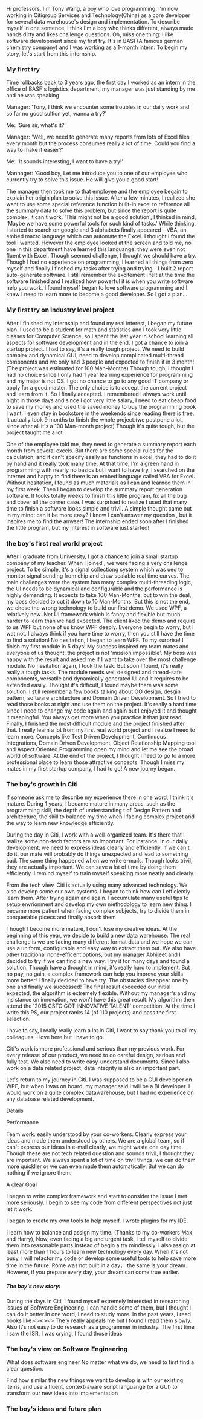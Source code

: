 Hi professors. I'm Tony Wang, a boy who love programming. I'm now working in Citigroup Services and Technology(China) as a core developer for several data warehouse's design and implementation. To describe myself in one sentence, I think I'm a boy who thinks different, always made hands dirty and likes challenge questions. Oh, miss one thing: I like software development since my first try. It's in BASF(A famous german chemistry company) and I was working as a 1-month intern. To begin my story, let's start from this internship.

### My first try
Time rollbacks back to 3 years ago, the first day I worked as an intern in the office of BASF's logistics department,  my manager was just standing by me and he was speaking 

  Manager: 'Tony, I think we encounter some troubles in our daily work and so far no good sultion yet, wanna a try?'
  
  Me: 'Sure sir, what's it?' 
  
  Manager: 'Well, we need to generate many reports from lots of Excel files every month but the process consumes really a lot of time. Could you find a way to make it easier?'
  
  Me: 'It sounds interesting, I want to have a try!'
  
  Mannager: 'Good boy, Let me introduce you to one of our employee who currently try to solve this issue. He will give you a good start!'
  
The manager then took me to that employee and the employee begain to explain her origin plan to solve this issue. After a few minutes, I realized she want to use some special reference function built-in excel to reference all the summary data  to solve this problem, but since the report is quite complex, it can't work. 'This might not be a good solution', I thinked in mind, 'Maybe we have some powerful tools for such kind of tasks.' While thinking, I started to search on google and 3 alphabets finally appeared - VBA, an embed macro language which can automate the Excel. I thought I found the tool I wanted. However the employee looked at the screen and told me, no one in this department have learned this languange, they were even not fluent with Excel. Though seemed challenge, I thought we should have a try. Though I had no experience on programming, I learned all things from zero myself and finally I finshed my tasks after trying and trying - I built  2 report auto-generate software. I still remember the excitement I felt at the time the software finished and I realized how powerful it is when you write software help you work. I found myself began to love software programming and I knew I need to learn more to become a good developer. So I got a plan...

### My first try on industry level project
After I finished my internship and found my real interest, I began my future plan. I used to be a student for math and statistics and I took very little classes for Computer Science, so I spent the last year in school learning all aspects for software development and in the end, I got a chance to join a startup project. I had to say, it's a really tough project. We need to build complex and dynamical GUI, need to develop complicated multi-thread components and we only had 3 people and expected to finish it in 3 month!(The project was estimated for 100 Man-Months) Though tough, I thought I had no choice since I only had 1 year learning experience for programming and my major is not CS. I got no chance to go to any good IT company or apply for a good master. The only choice is to accept the current project and learn from it. So I finally accepted. I remembered I always work until night in those days and since I got very little salary, I need to eat cheap food to save my money and used the saved money to buy the programming book I want. I even stay in bookstore in the weekends since reading there is free. It actually took 9 months to finish the whole project.(we postpone a lot, since after all it's a 100 Man-month project) Though it's quite tough, but the project taught me a lot.




One of the employee told me, they need to generate a summary report each month from several excels. But there are some special rules for the calculation, and it can't specify easily as functions in excel, they had to do it by hand and it really took many time. At that time, I'm a green hand in programming with nearly no basics but I want to have try. I searched on the internet and happy to find there is an embed language called VBA for Excel. Without hesitation, I found as much materials as I can and learned them in my first week. Then I began to develop the summary report generation software. It tooks totally weeks to finish this little program, fix all the bug and cover all the corner case. I was surprised to realize I used that many time to finish a software looks simple and trivil. A simple thought came out in my mind: can it be more easy? I know I can't answer my question , but it inspires me to find the anwser! The internship ended soon after I finished the little program, but my interest in software just started! 

### the boy's first real world project
After I graduate from University, I got a chance to join a small startup company of my teacher. When I joined , we were facing a very challenge project. To be simple, it's a signal collectiong system which was ued to monitor signal sending from chip and draw scalable real time curves. The main challenges were the system has many complex multi-threading logic, the UI needs to be dynamical and configurable and the performance is highly demanding. It expects to take 100 Man-Months, but to win the deal, my boss decided to cut it down to 10 Man-Months. But this is not the end, we chose the wrong technology to build our first demo. We used WPF, a relatively new .Net UI framework which is fancy and flexible but much harder to learn than we had expected. The client liked the demo and require to us WPF but none of us know WPF deeply. Everyone begin to worry, but I wat not. I always think if you have time to worry, then you still have the time to find a solution! No hesitation, I began to learn WPF. To my surprise! I finish my first module in 5 days! My success inspired my team mates and everyone of us thought, the project is not 'mission impossible'. My boss was happy with the result and asked me if I want to take over the most challenge module. No hesitation again, I took the task. But soon I found, it's really really a tough tasks. The module needs well designed and thread-safe components, versatile and dynamically generated UI and it requires to be extended easily. Thought it's difficult, I found maybe there was some solution. I still remember a few books talking about OO design, desgin pattern, software architecture and Domain Driven Development. So I tried to read those books at night and use them on the project. It's really a hard time since I need to change my code again and again but I enjoyed it and thought it meaningful. You always get more when you practice it than just read. Finally, I finished the most difficult module and the project finished after that. I really learn a lot from my first real world project and I realize I need to learn more. Concepts like Test Driven Development, Continuous Integrations, Domain Driven Development, Object Relationship Mapping tool and Aspect Oriented Programming open my mind and let me see the broad world of software. At the end of the project, I thought I need to go to a more professional place to learn those attractive concepts. Though I miss my mates in my first startup company, I had to go! A new journy began.


### The boy's growth in Citi
If someone ask me to describe my experience there in one word, I think it's mature. During 1 years, I became mature in many areas, such as the programming skill, the depth of understanding t of Design Pattern and architecture, the skill to balance my time when I facing complex project and the way to learn new knowledge efficiently. 


During the day in Citi, I work with a well-organized team. It's there that I realize some non-tech factors are so important. For instance, in our daily development, we need to express ideas clearly and efficiently. If we can't do it, our mate will probably do things unexpected and lead to something bad. The same thing happened when we write e-mails. Though looks trivil, they are actually important. We can save a lot of time by doing them efficiently. I remind myself to train myself speaking more neatly and clearly.

From the tech view, Citi is actually using many advanced technology. We also develop some our own systems. I began to think how can I efficiently learn them. After trying again and again. I accumulate many useful tips to setup envrionment and develop my own methodology to learn  new thing. I became more patient when facing complex subjects, try to divide them in conquerable picecs and finally absorb them

Though I become more mature, I don't lose my creative ideas. At the beginning of this year, we decide to build a new data warehouse. The real challenge is we are facing many different format data and we hope we can use a uniform, configurable and easy way to extract them out. We also have other traditional none-efficent options, but my manager Abhijeet and I decided to try if we can find a new way. I try it for many days and found a solution. Though have a thought in mind, it's really hard to implement. But no pay, no gain, a complex framework can help you improve your skills more better! I finally decided to have try. The obstacles disappear one by one and finally we successed! The final result exceeded our initial expected, the algorithm is extremely flexible. Without my manager's and my insistance on innovation, we won't have this great result. My algorithm then attend the '2015 CSTC GOT INNOVATIVE TALENT' competition. At the time I write this PS, our project ranks 14 (of 110 projects) and pass the first selection.

I have to say, I really really learn a lot in Citi, I want to say thank you to all my colleagues, I love here but I have to go.

Citi's work is more professional and serious than my previous work. For every release of our product, we need to do careful design, serious and fully test. We also need to write easy-understand documents. Since I also work on a data related project, data integrity is also an important part. 


Let's return to my journey in Citi. I was supposed to be a GUI developer on WPF, but when I was on board, my manager said I will be a BI developer. I would work on a quite complex datawarehouse, but I had no experience on any database related development. 

Details

Performance

Team work. easily understood by your co-workers. Clearly express your ideas and made them understood by others. We are a global team, so if can't express our ideas in e-mail clearly, we might waste one day time. Though these are not tech related question and sounds trivil, I thought they are important. We always spent a lot of time on trivil things, we can do them more quicklier or we can even made them automatically. But we can do nothing if we ignore them.

A clear Goal


I began to write complex framework and start to consider the issue I met more seriously. I begin to see my code from different perspectives not just let it work.

I began to create my own tools to help myself. I wrote plugins for my IDE.

I learn how to balance and assign my time. (Thanks to my co-workers Max and Harry), Now, even facing a big and urgent task, I tell myself to divide them into reasonable parts instead of begin a try mindlessly. I also assign at least more than 1 hours to learn new technology every day. When it's not busy, I will refactor my code or develop some useful tools to help save more time in the future. Rome was not built in a day， the same is your dream. However, if you prepare every day, your dream can come true earlier.

##### The boy's new story:
During the days in Citi, I found myself extremely interested in researching issues of Software Engineering. I can handle some of them, but I thought I can do it better.In one word, I need to study more. In the past years, I read books like <><><> The y really appeals me but I found I read them slowly. Also It's not easy to do research as a programmer in industry.
The first time I saw the ISR, I was crying, I found those ideas








### The boy's view on Software Engineering
What does software engineer 
No matter what we do, we need to first find a clear question.

Find how similar the new things we want to develop is with our existing items, and use a fluent, context-aware script languange (or a GUI) to transform our new ideas into implementation


### The boy's ideas and future plan
